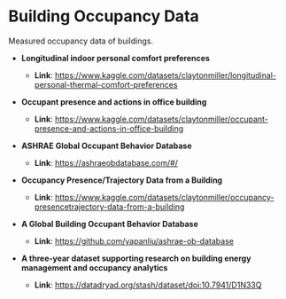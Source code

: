 # Building Occupancy Data

Measured occupancy data of buildings.

- **Longitudinal indoor personal comfort preferences**
  - **Link**: <a href="https://www.kaggle.com/datasets/claytonmiller/longitudinal-personal-thermal-comfort-preferences">https://www.kaggle.com/datasets/claytonmiller/longitudinal-personal-thermal-comfort-preferences</a>

- **Occupant presence and actions in office building**
  - **Link**: <a href="https://www.kaggle.com/datasets/claytonmiller/occupant-presence-and-actions-in-office-building">https://www.kaggle.com/datasets/claytonmiller/occupant-presence-and-actions-in-office-building</a>

- **ASHRAE Global Occupant Behavior Database**
  - **Link**: <a href="https://ashraeobdatabase.com/#/">https://ashraeobdatabase.com/#/</a>

- **Occupancy Presence/Trajectory Data from a Building**
  - **Link**: <a href="https://www.kaggle.com/datasets/claytonmiller/occupancy-presencetrajectory-data-from-a-building">https://www.kaggle.com/datasets/claytonmiller/occupancy-presencetrajectory-data-from-a-building</a>

- **A Global Building Occupant Behavior Database**
  - **Link**: <a href="https://github.com/yapanliu/ashrae-ob-database">https://github.com/yapanliu/ashrae-ob-database</a>

- **A three-year dataset supporting research on building energy management and occupancy analytics**
  - **Link**: <a href="https://datadryad.org/stash/dataset/doi:10.7941/D1N33Q">https://datadryad.org/stash/dataset/doi:10.7941/D1N33Q</a>